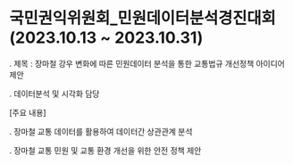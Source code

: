 # 국민권익위원회_민원데이터분석경진대회 (2023.10.13 ~ 2023.10.31)


. 제목 : 장마철 강우 변화에 따른 민원데이터 분석을 통한 교통법규 개선정책 아이디어 제안

. 데이터분석 및 시각화 담당

[주요 내용]


. 장마철 교통 데이터를 활용하여 데이터간 상관관계 분석


. 장마철 교통 민원 및 교통 환경 개선을 위한 안전 정책 제안


